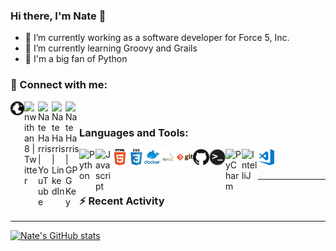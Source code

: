 ### Hi there, I'm Nate 👋

- 🔭 I’m currently working as a software developer for Force 5, Inc.
- 🌱 I’m currently learning Groovy and Grails
- 🐍 I'm a big fan of Python

### 📱 Connect with me:

[<img align="left" alt="Website" width="22px" src="https://raw.githubusercontent.com/iconic/open-iconic/master/svg/globe.svg" />][website]
[<img align="left" alt="nwithan8 | Twitter" width="22px" src="https://cdn.jsdelivr.net/npm/simple-icons@v3/icons/twitter.svg" />][twitter]
[<img align="left" alt="NateHarris | YouTube" width="22px" src="https://i.pinimg.com/originals/37/17/bd/3717bd3e3e6f2c23a8635eb76c37140c.png" />][youtube]
[<img align="left" alt="Nate Harris | LinkedIn" width="22px" src="https://cdn.jsdelivr.net/npm/simple-icons@v3/icons/linkedin.svg" />][linkedin]
[<img align="left" alt="Nate Harris | GPG Key" width="22px" src="https://simpleicons.org/icons/gnuprivacyguard.svg" />][pubkey]

<br />

### Languages and Tools:

[<img align="left" alt="Python" width="26px" src="https://www.iconarchive.com/download/i73027/cornmanthe3rd/plex/Other-python.ico" />](https://github.com/search?q=user%3Anwithan8+language%3APython&type=Repositories&ref=advsearch&l=Python&l=)
[<img align="left" alt="Javascript" width="26px" src="https://cdn.iconscout.com/icon/free/png-256/javascript-23-1174949.png" />](https://github.com/search?q=user%3Anwithan8+language%3AJavaScript&type=Repositories&ref=advsearch&l=JavaScript&l=)
[<img align="left" alt="HTML5" width="26px" src="https://raw.githubusercontent.com/github/explore/master/topics/html/html.png" />](https://github.com/search?q=user%3Anwithan8+language%3AHTML&type=Repositories&ref=advsearch&l=HTML&l=)
<img align="left" alt="CSS3" width="26px" src="https://raw.githubusercontent.com/github/explore/master/topics/css/css.png" />
<img align="left" alt="Docker" width="26px" src="https://raw.githubusercontent.com/github/explore/master/topics/docker/docker.png" />
<img align="left" alt="MySQL" width="26px" src="https://raw.githubusercontent.com/github/explore/master/topics/mysql/mysql.png" />
<img align="left" alt="Git" width="26px" src="https://raw.githubusercontent.com/github/explore/master/topics/git/git.png" />
<img align="left" alt="GitHub" width="26px" src="https://raw.githubusercontent.com/github/explore/master/topics/github/github.png" />
<img align="left" alt="Terminal" width="26px" src="https://raw.githubusercontent.com/github/explore/master/topics/terminal/terminal.png" />
<img align="left" alt="PyCharm" width="26px" src="https://dl2.macupdate.com/images/icons256/53507.png" />
<img align="left" alt="IntelliJ" width="26px" src="https://cdn.iconscout.com/icon/free/png-256/intellij-idea-569199.png" />
<img align="left" alt="Visual Studio Code" width="26px" src="https://raw.githubusercontent.com/github/explore/master/topics/visual-studio-code/visual-studio-code.png" />

<br />
<br />

---

### :zap: Recent Activity

<!--START_SECTION:activity-->

<!--END_SECTION:activity-->

---
[![Nate's GitHub stats](https://github-readme-stats.vercel.app/api?username=nwithan8&count_private=true&show_icons=true)](https://github.com/nwithan8)

[website]: https://nateharr.is
[twitter]: https://twitter.com/nwithan8
[youtube]: https://youtube.com/NateHarris
[linkedin]: https://linkedin.com/nwithan8
[pubkey]: https://nateharr.is/files/Nate_Harris_PGP_key.asc
